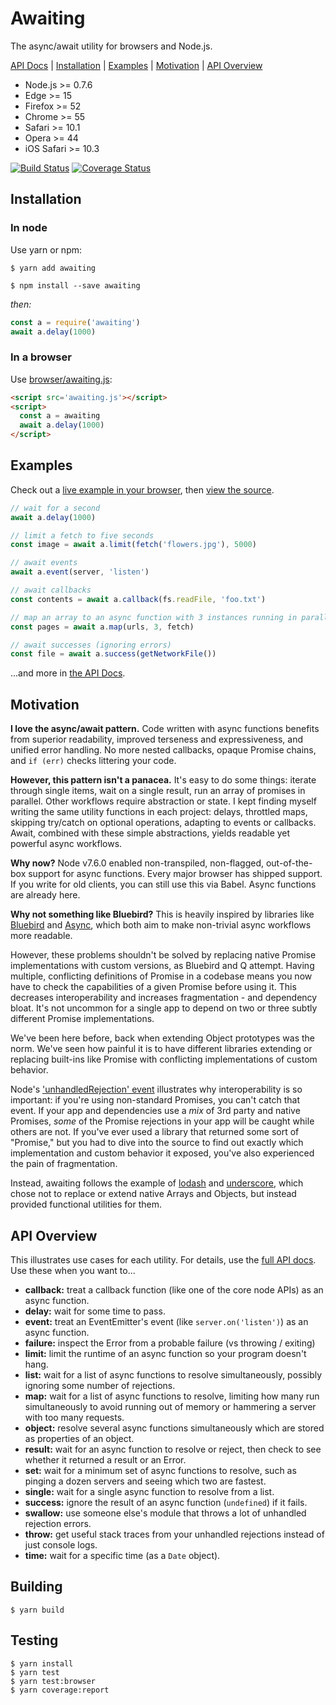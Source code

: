 # Awaiting

The async/await utility for browsers and Node.js.

[API Docs](https://hunterloftis.github.io/awaiting) |
[Installation](#installation) |
[Examples](#examples) |
[Motivation](#motivation) |
[API Overview](#api-overview)

- Node.js >= 0.7.6
- Edge >= 15
- Firefox >= 52
- Chrome >= 55
- Safari >= 10.1
- Opera >= 44
- iOS Safari >= 10.3

[![Build Status](https://travis-ci.org/hunterloftis/awaiting.svg?branch=master)](https://travis-ci.org/hunterloftis/awaiting)
[![Coverage Status](https://coveralls.io/repos/hunterloftis/awaiting/badge.svg?branch=master)](https://coveralls.io/r/hunterloftis/awaiting?branch=master)

## Installation

### In node

Use yarn or npm:

```
$ yarn add awaiting
```
```
$ npm install --save awaiting
```

*then:*

```js
const a = require('awaiting')
await a.delay(1000)
```

### In a browser

Use [browser/awaiting.js](https://raw.githubusercontent.com/hunterloftis/awaiting/master/browser/awaiting.js):

```html
<script src='awaiting.js'></script>
<script>
  const a = awaiting
  await a.delay(1000)
</script>
```

## Examples

Check out a
[live example in your browser](https://hunterloftis.github.io/awaiting/examples/kittens.html),
then [view the source](examples/kittens.html).

```js
// wait for a second
await a.delay(1000)

// limit a fetch to five seconds
const image = await a.limit(fetch('flowers.jpg'), 5000)

// await events
await a.event(server, 'listen')

// await callbacks
const contents = await a.callback(fs.readFile, 'foo.txt')

// map an array to an async function with 3 instances running in parallel
const pages = await a.map(urls, 3, fetch)

// await successes (ignoring errors)
const file = await a.success(getNetworkFile())
```

...and more in [the API Docs](https://hunterloftis.github.io/awaiting).

## Motivation

**I love the async/await pattern.**
Code written with async functions benefits from superior readability,
improved terseness and expressiveness, and unified error handling.
No more nested callbacks, opaque Promise chains, and `if (err)` checks littering your code.

**However, this pattern isn't a panacea.**
It's easy to do some things:
iterate through single items, wait on a single result, run an array of promises in parallel.
Other workflows require abstraction or state.
I kept finding myself writing the same utility functions in each project:
delays, throttled maps, skipping try/catch on optional operations, adapting to events or callbacks.
Await, combined with these simple abstractions, yields readable yet powerful async workflows.

**Why now?**
Node v7.6.0 enabled non-transpiled, non-flagged, out-of-the-box support for async functions.
Every major browser has shipped support.
If you write for old clients, you can still use this via Babel.
Async functions are already here.

**Why not something like Bluebird?**
This is heavily inspired by libraries like
[Bluebird](http://bluebirdjs.com/docs/getting-started.html)
and [Async](https://github.com/caolan/async),
which both aim to make non-trivial async workflows more readable.

However, these problems shouldn't be solved by replacing native Promise implementations with custom versions,
as Bluebird and Q attempt.
Having multiple, conflicting definitions of Promise in a codebase means you now have to check
the capabilities of a given Promise before using it.
This decreases interoperability and increases fragmentation - and dependency bloat.
It's not uncommon for a single app to depend on two or three subtly different Promise implementations.

We've been here before, back when extending Object prototypes was the norm.
We've seen how painful it is to have different libraries extending or replacing
built-ins like Promise with conflicting implementations of custom behavior.

Node's ['unhandledRejection' event](https://nodejs.org/api/process.html#process_event_unhandledrejection)
illustrates why interoperability is so important:
if you're using non-standard Promises, you can't catch that event.
If your app and dependencies use a *mix* of 3rd party and native Promises,
*some* of the Promise rejections in your app will be caught while others are not.
If you've ever used a library that returned some sort of "Promise,"
but you had to dive into the source to find out exactly which implementation and custom behavior it exposed,
you've also experienced the pain of fragmentation.

Instead, awaiting follows the example of
[lodash](https://lodash.com/) and
[underscore](http://underscorejs.org/),
which chose not to replace or extend native Arrays and Objects, but instead provided functional utilities for them.

## API Overview

This illustrates use cases for each utility.
For details, use the [full API docs](https://hunterloftis.github.io/awaiting/).
Use these when you want to...

- **callback:** treat a callback function (like one of the core node APIs) as an async function.
- **delay:** wait for some time to pass.
- **event:** treat an EventEmitter's event (like `server.on('listen')`) as an async function.
- **failure:** inspect the Error from a probable failure (vs throwing / exiting)
- **limit:** limit the runtime of an async function so your program doesn't hang.
- **list:** wait for a list of async functions to resolve simultaneously, possibly ignoring some number of rejections.
- **map:** wait for a list of async functions to resolve, limiting how many run simultaneously to avoid running out of memory or hammering a server with too many requests.
- **object:** resolve several async functions simultaneously which are stored as properties of an object.
- **result:** wait for an async function to resolve or reject, then check to see whether it returned a result or an Error.
- **set:** wait for a minimum set of async functions to resolve, such as pinging a dozen servers and seeing which two are fastest.
- **single:** wait for a single async function to resolve from a list.
- **success:** ignore the result of an async function (`undefined`) if it fails.
- **swallow:** use someone else's module that throws a lot of unhandled rejection errors.
- **throw:** get useful stack traces from your unhandled rejections instead of just console logs.
- **time:** wait for a specific time (as a `Date` object).

## Building

```
$ yarn build
```

## Testing

```
$ yarn install
$ yarn test
$ yarn test:browser
$ yarn coverage:report
```
